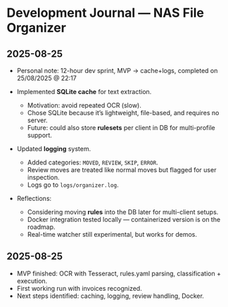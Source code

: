 # Development Journal — NAS File Organizer

## 2025-08-25
- Personal note: 12-hour dev sprint, MVP → cache+logs, completed on 25/08/2025 @ 22:17

- Implemented **SQLite cache** for text extraction.
  - Motivation: avoid repeated OCR (slow).
  - Chose SQLite because it’s lightweight, file-based, and requires no server.
  - Future: could also store **rulesets** per client in DB for multi-profile support.

- Updated **logging** system.
  - Added categories: `MOVED`, `REVIEW`, `SKIP`, `ERROR`.
  - Review moves are treated like normal moves but flagged for user inspection.
  - Logs go to `logs/organizer.log`.

- Reflections:
  - Considering moving **rules** into the DB later for multi-client setups.
  - Docker integration tested locally — containerized version is on the roadmap.
  - Real-time watcher still experimental, but works for demos.

## 2025-08-25
- MVP finished: OCR with Tesseract, rules.yaml parsing, classification + execution.
- First working run with invoices recognized.
- Next steps identified: caching, logging, review handling, Docker.